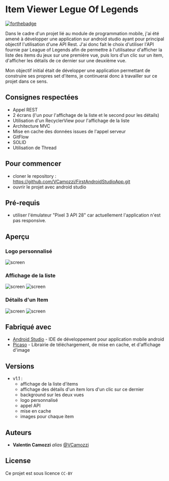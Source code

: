 # Item Viewer Legue Of Legends

[![forthebadge](http://forthebadge.com/images/badges/built-with-love.svg)](http://forthebadge.com)

Dans le cadre d'un projet lié au module de programmation mobile, j'ai été amené à développer une application sur android studio ayant pour principal objectif l'utilisation d'une API Rest. J'ai donc fait le choix d'utiliser l'API fournie par League of Legends afin de permettre à l'utilisateur d'afficher la liste des items du jeux sur une première vue, puis lors d'un clic sur un item, d'afficher les détails de ce dernier sur une deuxième vue.

Mon objectif initial était de développer une application permettant de construire ses propres set d'items, je continuerai donc à travailler sur ce projet dans ce sens.


## Consignes respectées

- Appel REST
- 2 écrans (l'un pour l'affichage de la liste et le second pour les détails)
- Utilisation d'un RecyclerView pour l'affichage de la liste
- Architecture MVC
- Mise en cache des données issues de l'appel serveur
- GitFlow
- SOLID
- Utilisation de Thread

## Pour commencer

- cloner le repository : https://github.com/VCamozzi/FirstAndroidStudioApp.git
- ouvrir le projet avec android studio

## Pré-requis

- utiliser l'émulateur "Pixel 3 API 28" car actuellement l'application n'est pas responsive. 

## Aperçu

### Logo personnalisé

![screen](https://raw.githubusercontent.com/VCamozzi/FirstAndroidStudioApp/master/img/logo-2.png)

### Affichage de la liste

![screen](https://github.com/VCamozzi/FirstAndroidStudioApp/blob/master/img/liste-1.png)
![screen](https://github.com/VCamozzi/FirstAndroidStudioApp/blob/master/img/liste-2.png)

### Détails d'un Item

![screen](https://github.com/VCamozzi/FirstAndroidStudioApp/blob/master/img/details-1.png)
![screen](https://github.com/VCamozzi/FirstAndroidStudioApp/blob/master/img/details-2.png)

## Fabriqué avec

* [Android Studio](https://developer.android.com/studio) - IDE de développement pour application mobile android
* [Picaso](https://square.github.io/picasso/) - Librairie de téléchargement, de mise en cache, et d'affichage d'image

## Versions

* v1.1 :
  * affichage de la liste d'items
  * affichage des détails d'un item lors d'un clic sur ce dernier
  * background sur les deux vues
  * logo personnalisé
  * appel API
  * mise en cache
  * images pour chaque item
  
## Auteurs

* **Valentin Camozzi** _alias_ [@VCamozzi](https://github.com/VCamozzi)

## License

Ce projet est sous licence ``CC-BY``
